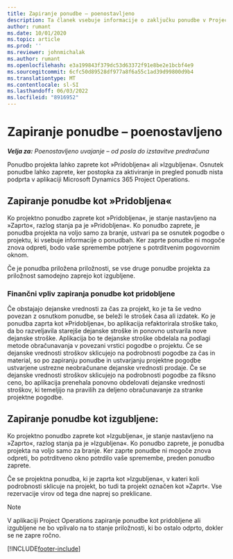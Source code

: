```yaml
---
title: Zapiranje ponudbe – poenostavljeno
description: Ta članek vsebuje informacije o zaključku ponudbe v Project Operations.
author: rumant
ms.date: 10/01/2020
ms.topic: article
ms.prod: ''
ms.reviewer: johnmichalak
ms.author: rumant
ms.openlocfilehash: e3a199843f379dc53d63372f91e8be2e1bcbf4e9
ms.sourcegitcommit: 6cfc50d89528df977a8f6a55c1ad39d99800d9b4
ms.translationtype: MT
ms.contentlocale: sl-SI
ms.lasthandoff: 06/03/2022
ms.locfileid: "8916952"
---
```

# <a name="close-a-quote---lite"></a>Zapiranje ponudbe – poenostavljeno

_**Velja za:** Poenostavljeno uvajanje – od posla do izstavitve predračuna_

Ponudbo projekta lahko zaprete kot »Pridobljena« ali »Izgubljena«. Osnutek ponudbe lahko zaprete, ker postopka za aktiviranje in pregled ponudb nista podprta v aplikaciji Microsoft Dynamics 365 Project Operations.

## <a name="close-a-quote-as-won"></a>Zapiranje ponudbe kot »Pridobljena«

Ko projektno ponudbo zaprete kot »Pridobljena«, je stanje nastavljeno na »Zaprto«, razlog stanja pa je »Pridobljena«. Ko ponudbo zaprete, je ponudba projekta na voljo samo za branje, ustvari pa se osnutek pogodbe o projektu, ki vsebuje informacije o ponudbah. Ker zaprte ponudbe ni mogoče znova odpreti, bodo vaše spremembe potrjene s potrditvenim pogovornim oknom.

Če je ponudba priložena priložnosti, se vse druge ponudbe projekta za priložnost samodejno zaprejo kot izgubljene.

### <a name="financial-impact-of-closing-a-quote-as-won"></a>Finančni vpliv zapiranja ponudbe kot pridobljene

Če obstajajo dejanske vrednosti za čas za projekt, ko je ta še vedno povezan z osnutkom ponudbe, se beleži le strošek časa ali izdatek. Ko je ponudba zaprta kot »Pridobljena«, bo aplikacija refaktorirala stroške tako, da bo razveljavila starejše dejanske stroške in ponovno ustvarila nove dejanske stroške. Aplikacija bo te dejanske stroške obdelala na podlagi metode obračunavanja v povezani vrstici pogodbe o projektu. Če se dejanske vrednosti stroškov sklicujejo na podrobnosti pogodbe za čas in material, so po zapiranju ponudbe in ustvarjanju projektne pogodbe ustvarjene ustrezne neobračunane dejanske vrednosti prodaje. Če se dejanske vrednosti stroškov sklicujejo na podrobnosti pogodbe za fiksno ceno, bo aplikacija prenehala ponovno obdelovati dejanske vrednosti stroškov, ki temeljijo na pravilih za deljeno obračunavanje za stranke projektne pogodbe.

## <a name="closing-a-quote-as-lost"></a>Zapiranje ponudbe kot izgubljene:

Ko projektno ponudbo zaprete kot »Izgubljena«, je stanje nastavljeno na »Zaprto«, razlog stanja pa je »Izgubljena«. Ko ponudbo zaprete, je ponudba projekta na voljo samo za branje. Ker zaprte ponudbe ni mogoče znova odpreti, bo potrditveno okno potrdilo vaše spremembe, preden ponudbo zaprete.

Če se projektna ponudba, ki je zaprta kot »Izgubljena«, v kateri koli podrobnosti sklicuje na projekt, bo tudi ta projekt označen kot »Zaprt«. Vse rezervacije virov od tega dne naprej so preklicane.

> [!NOTE]
> V aplikaciji Project Operations zapiranje ponudbe kot pridobljene ali izgubljene ne bo vplivalo na to stanje priložnosti, ki bo ostalo odprto, dokler se ne zapre ročno.


[!INCLUDE[footer-include](../../includes/footer-banner.md)]